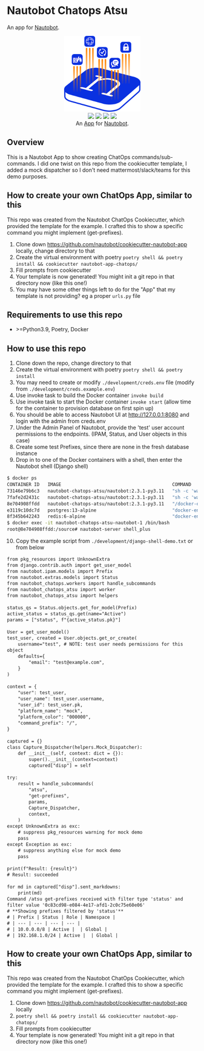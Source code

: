 # Nautobot Chatops Atsu

An app for [Nautobot](https://github.com/nautobot/nautobot).

<p align="center">
  <img src="https://raw.githubusercontent.com/meganerddev/nautobot-app-chatops-atsu/develop/docs/images/icon-nautobot-chatops-atsu.png" class="logo" height="200px">
  <br>
  <a href="https://github.com/meganerddev/nautobot-app-chatops-atsu/actions"><img src="https://github.com/meganerddev/nautobot-app-chatops-atsu/actions/workflows/ci.yml/badge.svg?branch=main"></a>
  <a href="https://github.com/meganerddev/nautobot-app-chatops-atsu/nautobot-app-chatops-atsu/docs/projects/nautobot-chatops-atsu/en/latest/"><img src="https://readthedocs.org/projects/nautobot-app-atsu/badge/"></a>
  <a href="https://pypi.org/project/nautobot-chatops-atsu/"><img src="https://img.shields.io/pypi/v/nautobot-chatops-atsu"></a>
  <a href="https://pypi.org/project/nautobot-chatops-atsu/"><img src="https://img.shields.io/pypi/dm/nautobot-chatops-atsu"></a>
  <br>
  An <a href="https://networktocode.com/nautobot-apps/">App</a> for <a href="https://nautobot.com/">Nautobot</a>.
</p>


## Overview
This is a Nautobot App to show creating ChatOps commands/sub-commands.
I did one twist on this repo from the cookiecutter template, I added a mock dispatcher so I don't need mattermost/slack/teams for this demo purposes.


## How to create your own ChatOps App, similar to this
This repo was created from the Nautobot ChatOps Cookiecutter, which provided the template for the example. I crafted this to show a specific command you might implement (get-prefixes).
1. Clone down https://github.com/nautobot/cookiecutter-nautobot-app locally, change directory to that
2. Create the virtual environment with poetry `poetry shell && poetry install && cookiecutter nautobot-app-chatops/`
3. Fill prompts from cookiecutter
4. Your template is now generated! You might init a git repo in that directory now (like this one!)
5. You may have some other things left to do for the "App" that my template is not providing? eg a proper `urls.py` file


## Requirements to use this repo
- \>\=Python3.9, Poetry, Docker


## How to use this repo
1. Clone down the repo, change directory to that
2. Create the virtual environment with poetry `poetry shell && poetry install`
3. You may need to create or modify `./development/creds.env` file (modify from `./development/creds.example.env`)
4. Use invoke task to build the Docker container `invoke build`
5. Use invoke task to start the Docker container `invoke start` (allow time for the container to provision database on first spin up)
6. You should be able to access Nautobot UI at http://127.0.0.1:8080 and login with the admin from creds.env
7. Under the Admin Panel of Nautobot, provide the 'test' user account permissions to the endpoints. (IPAM, Status, and User objects in this case)
8. Create some test Prefixes, since there are none in the fresh database instance
9. Drop in to one of the Docker containers with a shell, then enter the Nautobot shell (Django shell)
```bash
$ docker ps
CONTAINER ID   IMAGE                                         COMMAND                  CREATED          STATUS                    PORTS                                       NAMES
73146e79b6c3   nautobot-chatops-atsu/nautobot:2.3.1-py3.11   "sh -c 'watchmedo au…"   29 minutes ago   Up 28 minutes (healthy)   8080/tcp                                    nautobot-chatops-atsu-worker-1
7fafe2d2431c   nautobot-chatops-atsu/nautobot:2.3.1-py3.11   "sh -c 'watchmedo au…"   29 minutes ago   Up 28 minutes             8080/tcp                                    nautobot-chatops-atsu-beat-1
8e704908ffdd   nautobot-chatops-atsu/nautobot:2.3.1-py3.11   "/docker-entrypoint.…"   29 minutes ago   Up 28 minutes (healthy)   0.0.0.0:8080->8080/tcp, :::8080->8080/tcp   nautobot-chatops-atsu-nautobot-1
e3119c10dc7d   postgres:13-alpine                            "docker-entrypoint.s…"   29 minutes ago   Up 29 minutes (healthy)   5432/tcp                                    nautobot-chatops-atsu-db-1
8f345b642243   redis:6-alpine                                "docker-entrypoint.s…"   29 minutes ago   Up 29 minutes             6379/tcp                                    nautobot-chatops-atsu-redis-1
$ docker exec -it nautobot-chatops-atsu-nautobot-1 /bin/bash
root@8e704908ffdd:/source# nautobot-server shell_plus
```
10. Copy the example script from `./development/django-shell-demo.txt` or from below
```python3
from pkg_resources import UnknownExtra
from django.contrib.auth import get_user_model
from nautobot.ipam.models import Prefix
from nautobot.extras.models import Status
from nautobot_chatops.workers import handle_subcommands
from nautobot_chatops_atsu import worker
from nautobot_chatops_atsu import helpers

status_qs = Status.objects.get_for_model(Prefix)
active_status = status_qs.get(name="Active")
params = ["status", f"{active_status.pk}"]

User = get_user_model()
test_user, created = User.objects.get_or_create(
    username="test", # NOTE: test user needs permissions for this object
    defaults={
        "email": "test@example.com",
    }
)

context = {
    "user": test_user,
    "user_name": test_user.username,
    "user_id": test_user.pk,
    "platform_name": "mock",
    "platform_color": "000000",
    "command_prefix": "/",
}

captured = {}
class Capture_Dispatcher(helpers.Mock_Dispatcher):
    def __init__(self, context: dict = {}):
        super().__init__(context=context)
        captured["disp"] = self

try:
    result = handle_subcommands(
        "atsu",
        "get-prefixes",
        params,
        Capture_Dispatcher,
        context,
    )
except UnknownExtra as exc:
    # suppress pkg_resources warning for mock demo
    pass
except Exception as exc:
    # suppress anything else for mock demo
    pass

print(f"Result: {result}")
# Result: succeeded

for md in captured["disp"].sent_markdowns:
    print(md)
Command /atsu get-prefixes received with filter type 'status' and filter value '0c83cd98-e084-4e17-afd1-2c0c75e60e06'
# **Showing prefixes filtered by 'status'**
# | Prefix | Status | Role | Namespace |
# | --- | --- | --- | --- |
# | 10.0.0.0/8 | Active |  | Global |
# | 192.168.1.0/24 | Active |  | Global |
```


## How to create your own ChatOps App, similar to this
This repo was created from the Nautobot ChatOps Cookiecutter, which provided the template for the example. I crafted this to show a specific command you might implement (get-prefixes).
1. Clone down https://github.com/nautobot/cookiecutter-nautobot-app locally
2. `poetry shell && poetry install && cookiecutter nautobot-app-chatops/`
3. Fill prompts from cookiecutter
4. Your template is now generated! You might init a git repo in that directory now (like this one!)

